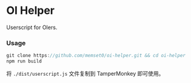 # OI Helper

Userscript for OIers.

### Usage

```js
git clone https://github.com/memset0/oi-helper.git && cd oi-helper
npm run build
```

将 `./dist/userscript.js` 文件复制到 TamperMonkey 即可使用。
